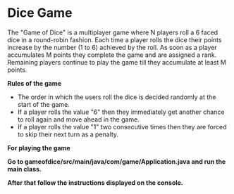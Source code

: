 # Dice Game

The "Game of Dice" is a multiplayer game where N players roll a 6 faced dice in a round-robin fashion. 
Each time a player rolls the dice their points increase by the number (1 to 6) achieved by the roll.
As soon as a player accumulates M points they complete the game and are assigned a rank. 
Remaining players continue to play the game till they accumulate at least M points.

**Rules of the game**
- The order in which the users roll the dice is decided randomly at the start of the game.
- If a player rolls the value "6" then they immediately get another chance to roll again and move ahead in the game.
- If a player rolls the value "1" two consecutive times then they are forced to skip their next turn as a penalty.

**For playing the game**

**Go to gameofdice/src/main/java/com/game/Application.java and run the main class.**

**After that follow the instructions displayed on the console.**


